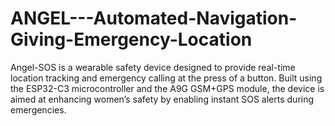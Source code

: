 # ANGEL---Automated-Navigation-Giving-Emergency-Location
Angel-SOS is a wearable safety device designed to provide real-time location tracking and emergency calling at the press of a button. Built using the ESP32-C3 microcontroller and the A9G GSM+GPS module, the device is aimed at enhancing women’s safety by enabling instant SOS alerts during emergencies.

